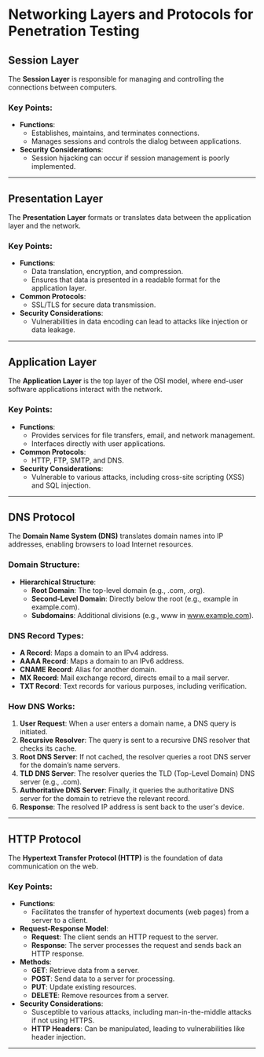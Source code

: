 # Networking Layers and Protocols for Penetration Testing

## Session Layer
The **Session Layer** is responsible for managing and controlling the connections between computers.

### Key Points:
- **Functions**:
  - Establishes, maintains, and terminates connections.
  - Manages sessions and controls the dialog between applications.
- **Security Considerations**:
  - Session hijacking can occur if session management is poorly implemented.

---

## Presentation Layer
The **Presentation Layer** formats or translates data between the application layer and the network.

### Key Points:
- **Functions**:
  - Data translation, encryption, and compression.
  - Ensures that data is presented in a readable format for the application layer.
- **Common Protocols**:
  - SSL/TLS for secure data transmission.
- **Security Considerations**:
  - Vulnerabilities in data encoding can lead to attacks like injection or data leakage.

---

## Application Layer
The **Application Layer** is the top layer of the OSI model, where end-user software applications interact with the network.

### Key Points:
- **Functions**:
  - Provides services for file transfers, email, and network management.
  - Interfaces directly with user applications.
- **Common Protocols**:
  - HTTP, FTP, SMTP, and DNS.
- **Security Considerations**:
  - Vulnerable to various attacks, including cross-site scripting (XSS) and SQL injection.

---

## DNS Protocol
The **Domain Name System (DNS)** translates domain names into IP addresses, enabling browsers to load Internet resources.

### Domain Structure:
- **Hierarchical Structure**:
  - **Root Domain**: The top-level domain (e.g., .com, .org).
  - **Second-Level Domain**: Directly below the root (e.g., example in example.com).
  - **Subdomains**: Additional divisions (e.g., www in www.example.com).

### DNS Record Types:
- **A Record**: Maps a domain to an IPv4 address.
- **AAAA Record**: Maps a domain to an IPv6 address.
- **CNAME Record**: Alias for another domain.
- **MX Record**: Mail exchange record, directs email to a mail server.
- **TXT Record**: Text records for various purposes, including verification.

### How DNS Works:
1. **User Request**: When a user enters a domain name, a DNS query is initiated.
2. **Recursive Resolver**: The query is sent to a recursive DNS resolver that checks its cache.
3. **Root DNS Server**: If not cached, the resolver queries a root DNS server for the domain’s name servers.
4. **TLD DNS Server**: The resolver queries the TLD (Top-Level Domain) DNS server (e.g., .com).
5. **Authoritative DNS Server**: Finally, it queries the authoritative DNS server for the domain to retrieve the relevant record.
6. **Response**: The resolved IP address is sent back to the user's device.

---

## HTTP Protocol
The **Hypertext Transfer Protocol (HTTP)** is the foundation of data communication on the web.

### Key Points:
- **Functions**:
  - Facilitates the transfer of hypertext documents (web pages) from a server to a client.
- **Request-Response Model**:
  - **Request**: The client sends an HTTP request to the server.
  - **Response**: The server processes the request and sends back an HTTP response.
- **Methods**:
  - **GET**: Retrieve data from a server.
  - **POST**: Send data to a server for processing.
  - **PUT**: Update existing resources.
  - **DELETE**: Remove resources from a server.
- **Security Considerations**:
  - Susceptible to various attacks, including man-in-the-middle attacks if not using HTTPS.
  - **HTTP Headers**: Can be manipulated, leading to vulnerabilities like header injection.

---
